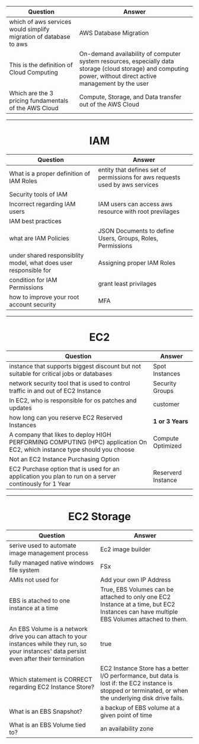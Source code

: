 | Question | Answer |
| --- | --- |
|which of aws services would simplify migration of database to aws | AWS Database Migration |
|This is the definition of Cloud Computing | On-demand availability of computer system resources, especially data storage (cloud storage) and computing power, without direct active management by the user|
| Which are the 3 pricing fundamentals of the AWS Cloud | Compute, Storage, and Data transfer out of the AWS Cloud|
---
# <center> IAM
| Question | Answer |
| --- | --- |
| What is a proper definition of IAM Roles | entity  that defines set of permissions for aws requests used by aws services|
| Security tools of IAM | |
| Incorrect regarding IAM users | IAM users can access aws resource with root previlages |
| IAM best practices| |
| what are IAM Policies | JSON Documents to define Users, Groups, Roles, Permissions |
| under shared responsiblity model, what does user responsible for | Assigning proper IAM Roles |
| condition for IAM Permissions | grant least privilages |
| how to improve your root account security | MFA |
---
# <center> EC2
| Question | Answer |
| --- | --- |
| instance that supports biggest discount but not suitable for critical jobs or databases| Spot Instances |
| network security tool that is used to control traffic in and out of EC2 Instance | Security Groups |
| In EC2, who is responsible for os patches and updates| customer |
| how long can you reserve EC2 Reserved Instances| **1 or 3 Years** |
| A company that likes to deploy HIGH PERFORMING COMPUTING (HPC) application On EC2, which instance type should you choose | Compute Optimized |
| Not an EC2 Instance Purchasing Option ||
| EC2 Purchase option that is used for an application you plan to run on a server continously for 1 Year| Reserverd Instance |
---
# <center> EC2 Storage

| Question | Answer |
| --- | --- |
| serive used to automate image management process | Ec2 image builder |
| fully managed native windows file system | FSx |
| AMIs not used for | Add your own IP Address |
| EBS is atached to one instance at a time| True, EBS Volumes can be attached to only one EC2 Instance at a time, but EC2 Instances can have multiple EBS Volumes attached to them. |
| An EBS Volume is a network drive you can attach to your instances while they run, so your instances' data persist even after their termination | true |
|Which statement is CORRECT regarding EC2 Instance Store? | EC2 Instance Store has a better I/O performance, but data is lost if: the EC2 instance is stopped or terminated, or when the underlying disk drive fails. |
|What is an EBS Snapshot? |  a backup of EBS volume at a given point of time |
|What is an EBS Volume tied to?| an availability zone |
